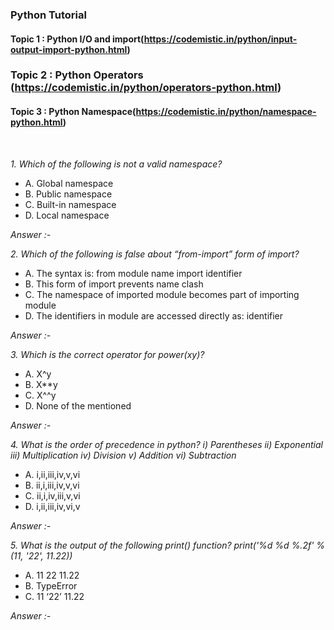 ### Python Tutorial 
#### Topic 1 : Python I/O and import(https://codemistic.in/python/input-output-import-python.html)
### Topic 2 : Python Operators (https://codemistic.in/python/operators-python.html)
#### Topic 3 : Python Namespace(https://codemistic.in/python/namespace-python.html)


<br>

*1. Which of the following is not a valid namespace?*
- A. Global namespace
- B. Public namespace
- C. Built-in namespace
- D. Local namespace

*Answer :-*

*2. Which of the following is false about “from-import” form of import?*
- A. The syntax is: from module  name import identifier
- B. This form of import prevents name clash
- C. The namespace of imported module becomes part of importing module
- D. The identifiers in module are accessed directly as: identifier

*Answer :-*

*3. Which is the correct operator for power(xy)?*
- A. X^y
- B. X**y
- C. X^^y
- D. None of the mentioned

*Answer :-*

*4. What is the order of precedence in python?
   i) Parentheses
  ii) Exponential
 iii) Multiplication
  iv) Division
   v) Addition
  vi) Subtraction*
- A. i,ii,iii,iv,v,vi
- B. ii,i,iii,iv,v,vi
- C. ii,i,iv,iii,v,vi
- D. i,ii,iii,iv,vi,v

*Answer :-*

*5. What is the output of the following print() function?
print('%d %d %.2f' % (11, '22', 11.22))*
- A. 11 22 11.22
- B. TypeError
- C. 11 ‘22’ 11.22

*Answer :-*


